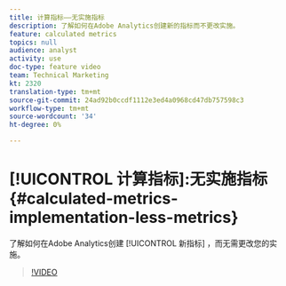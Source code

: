 ```yaml
---
title: 计算指标——无实施指标
description: 了解如何在Adobe Analytics创建新的指标而不更改实施。
feature: calculated metrics
topics: null
audience: analyst
activity: use
doc-type: feature video
team: Technical Marketing
kt: 2320
translation-type: tm+mt
source-git-commit: 24ad92b0ccdf1112e3ed4a0968cd47db757598c3
workflow-type: tm+mt
source-wordcount: '34'
ht-degree: 0%

---
```



# [!UICONTROL 计算指标]:无实施指标 {#calculated-metrics-implementation-less-metrics}

了解如何在Adobe Analytics创建 [!UICONTROL 新指标] ，而无需更改您的实施。

>[!VIDEO](https://video.tv.adobe.com/v/25407/?quality=12)
